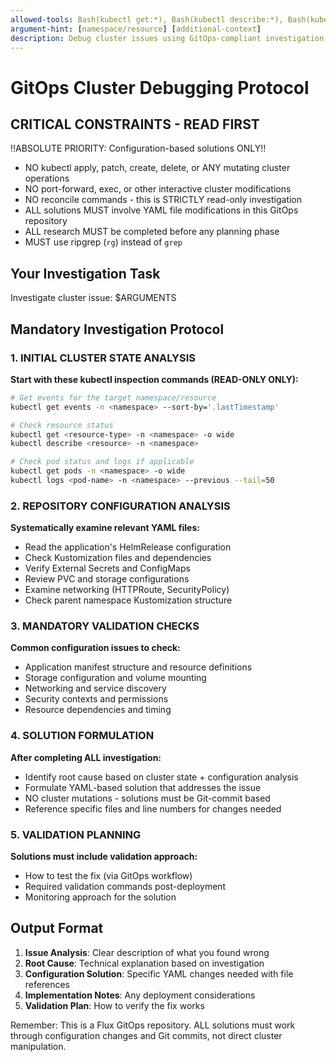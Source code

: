 ```yaml
---
allowed-tools: Bash(kubectl get:*), Bash(kubectl describe:*), Bash(kubectl logs:*), Bash(kubectl top:*), Bash(kubectl version:*), Bash(kubectl wait:*), Read, Glob, TodoWrite, Edit, MultiEdit
argument-hint: [namespace/resource] [additional-context]
description: Debug cluster issues using GitOps-compliant investigation and configuration-based solutions
---
```


# GitOps Cluster Debugging Protocol

## CRITICAL CONSTRAINTS - READ FIRST

!!ABSOLUTE PRIORITY: Configuration-based solutions ONLY!!

- NO kubectl apply, patch, create, delete, or ANY mutating cluster operations
- NO port-forward, exec, or other interactive cluster modifications
- NO reconcile commands - this is STRICTLY read-only investigation
- ALL solutions MUST involve YAML file modifications in this GitOps repository
- ALL research MUST be completed before any planning phase
- MUST use ripgrep (`rg`) instead of `grep`

## Your Investigation Task

Investigate cluster issue: $ARGUMENTS

## Mandatory Investigation Protocol

### 1. INITIAL CLUSTER STATE ANALYSIS

**Start with these kubectl inspection commands (READ-ONLY ONLY):**

```bash
# Get events for the target namespace/resource
kubectl get events -n <namespace> --sort-by='.lastTimestamp'

# Check resource status
kubectl get <resource-type> -n <namespace> -o wide
kubectl describe <resource> -n <namespace>

# Check pod status and logs if applicable
kubectl get pods -n <namespace> -o wide
kubectl logs <pod-name> -n <namespace> --previous --tail=50
```

### 2. REPOSITORY CONFIGURATION ANALYSIS

**Systematically examine relevant YAML files:**

- Read the application's HelmRelease configuration
- Check Kustomization files and dependencies
- Verify External Secrets and ConfigMaps
- Review PVC and storage configurations
- Examine networking (HTTPRoute, SecurityPolicy)
- Check parent namespace Kustomization structure

### 3. MANDATORY VALIDATION CHECKS

**Common configuration issues to check:**

- Application manifest structure and resource definitions
- Storage configuration and volume mounting
- Networking and service discovery
- Security contexts and permissions
- Resource dependencies and timing

### 4. SOLUTION FORMULATION

**After completing ALL investigation:**

- Identify root cause based on cluster state + configuration analysis
- Formulate YAML-based solution that addresses the issue
- NO cluster mutations - solutions must be Git-commit based
- Reference specific files and line numbers for changes needed

### 5. VALIDATION PLANNING

**Solutions must include validation approach:**

- How to test the fix (via GitOps workflow)
- Required validation commands post-deployment
- Monitoring approach for the solution

## Output Format

1. **Issue Analysis**: Clear description of what you found wrong
2. **Root Cause**: Technical explanation based on investigation
3. **Configuration Solution**: Specific YAML changes needed with file references
4. **Implementation Notes**: Any deployment considerations
5. **Validation Plan**: How to verify the fix works

Remember: This is a Flux GitOps repository. ALL solutions must work through configuration changes
and Git commits, not direct cluster manipulation.
